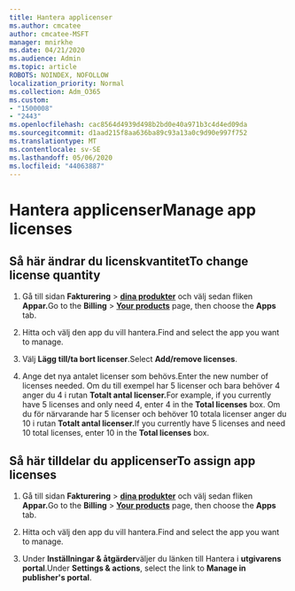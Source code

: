 ```yaml
---
title: Hantera applicenser
ms.author: cmcatee
author: cmcatee-MSFT
manager: mnirkhe
ms.date: 04/21/2020
ms.audience: Admin
ms.topic: article
ROBOTS: NOINDEX, NOFOLLOW
localization_priority: Normal
ms.collection: Adm_O365
ms.custom:
- "1500008"
- "2443"
ms.openlocfilehash: cac8564d4939d498b2bd0e40a971b3c4d4ed09da
ms.sourcegitcommit: d1aad215f8aa636ba89c93a13a0c9d90e997f752
ms.translationtype: MT
ms.contentlocale: sv-SE
ms.lasthandoff: 05/06/2020
ms.locfileid: "44063887"
---
```

# <a name="manage-app-licenses"></a><span data-ttu-id="9311b-102">Hantera applicenser</span><span class="sxs-lookup"><span data-stu-id="9311b-102">Manage app licenses</span></span>

## <a name="to-change-license-quantity"></a><span data-ttu-id="9311b-103">Så här ändrar du licenskvantitet</span><span class="sxs-lookup"><span data-stu-id="9311b-103">To change license quantity</span></span>

1. <span data-ttu-id="9311b-104">Gå till sidan **Fakturering** > **[dina produkter](https://go.microsoft.com/fwlink/p/?linkid=842054)** och välj sedan fliken **Appar.**</span><span class="sxs-lookup"><span data-stu-id="9311b-104">Go to the **Billing** > **[Your products](https://go.microsoft.com/fwlink/p/?linkid=842054)** page, then choose the **Apps** tab.</span></span>

2. <span data-ttu-id="9311b-105">Hitta och välj den app du vill hantera.</span><span class="sxs-lookup"><span data-stu-id="9311b-105">Find and select the app you want to manage.</span></span>  

3. <span data-ttu-id="9311b-106">Välj **Lägg till/ta bort licenser**.</span><span class="sxs-lookup"><span data-stu-id="9311b-106">Select **Add/remove licenses**.</span></span>

4. <span data-ttu-id="9311b-107">Ange det nya antalet licenser som behövs.</span><span class="sxs-lookup"><span data-stu-id="9311b-107">Enter the new number of licenses needed.</span></span> <span data-ttu-id="9311b-108">Om du till exempel har 5 licenser och bara behöver 4 anger du 4 i rutan **Totalt antal licenser.**</span><span class="sxs-lookup"><span data-stu-id="9311b-108">For example, if you currently have 5 licenses and only need 4, enter 4 in the **Total licenses** box.</span></span> <span data-ttu-id="9311b-109">Om du för närvarande har 5 licenser och behöver 10 totala licenser anger du 10 i rutan **Totalt antal licenser.**</span><span class="sxs-lookup"><span data-stu-id="9311b-109">If you currently have 5 licenses and need 10 total licenses, enter 10 in the **Total licenses** box.</span></span>

## <a name="to-assign-app-licenses"></a><span data-ttu-id="9311b-110">Så här tilldelar du applicenser</span><span class="sxs-lookup"><span data-stu-id="9311b-110">To assign app licenses</span></span>

1. <span data-ttu-id="9311b-111">Gå till sidan **Fakturering** > **[dina produkter](https://go.microsoft.com/fwlink/p/?linkid=842054)** och välj sedan fliken **Appar.**</span><span class="sxs-lookup"><span data-stu-id="9311b-111">Go to the **Billing** > **[Your products](https://go.microsoft.com/fwlink/p/?linkid=842054)** page, then choose the **Apps** tab.</span></span>

2. <span data-ttu-id="9311b-112">Hitta och välj den app du vill hantera.</span><span class="sxs-lookup"><span data-stu-id="9311b-112">Find and select the app you want to manage.</span></span>  

3. <span data-ttu-id="9311b-113">Under **Inställningar & åtgärder**väljer du länken till Hantera i **utgivarens portal**.</span><span class="sxs-lookup"><span data-stu-id="9311b-113">Under **Settings & actions**, select the link to **Manage in publisher's portal**.</span></span>